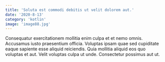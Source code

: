 ```yaml
---
title: 'Soluta est commodi debitis ut velit dolorem aut.'
date: '2020-8-13'
category: 'kotlin'
image: 'image88.jpg'
---
```


Consequatur exercitationem mollitia enim culpa et et nemo omnis. Accusamus iusto praesentium officia. Voluptas ipsam quae sed cupiditate eaque sapiente esse aliquid reiciendis. Quia mollitia aliquid eos quo voluptas et aut. Velit voluptas culpa ut unde. Consectetur possimus aut ut.
